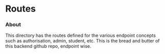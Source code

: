 # Routes

### About
This directory has the routes defined for the various endpoint concepts such as authorisation, admin, student, etc. This is the bread and butter of this backend github repo, endpoint wise.